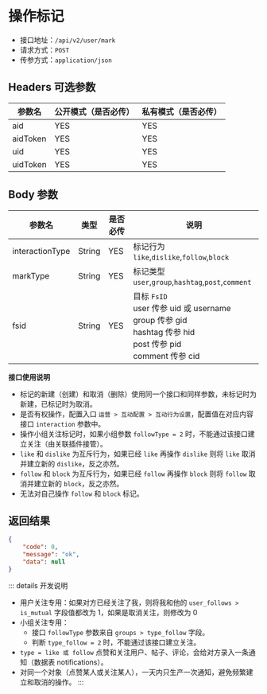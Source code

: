 # 操作标记

- 接口地址：`/api/v2/user/mark`
- 请求方式：`POST`
- 传参方式：`application/json`

## Headers 可选参数

| 参数名 | 公开模式（是否必传） | 私有模式（是否必传） |
| --- | --- | --- |
| aid | YES | YES |
| aidToken | YES | YES |
| uid | YES | YES |
| uidToken | YES | YES |

## Body 参数

| 参数名 | 类型 | 是否必传 | 说明 |
| --- | --- | --- | --- |
| interactionType | String | YES | 标记行为 `like`,`dislike`,`follow`,`block` |
| markType | String | YES | 标记类型 `user`,`group`,`hashtag`,`post`,`comment` |
| fsid | String | YES | 目标 `FsID`<br>user 传参 uid 或 username<br>group 传参 gid<br>hashtag 传参 hid<br>post 传参 pid<br>comment 传参 cid |

**接口使用说明**

- 标记的新建（创建）和取消（删除）使用同一个接口和同样参数，未标记时为新建，已标记时为取消。
- 是否有权操作，配置入口 `运营 > 互动配置 > 互动行为设置`，配置值在对应内容接口 `interaction` 参数中。
- 操作小组关注标记时，如果小组参数 `followType = 2` 时，不能通过该接口建立关注（由关联插件接管）。
- `like` 和 `dislike` 为互斥行为，如果已经 `like` 再操作 `dislike` 则将 `like` 取消并建立新的 `dislike`，反之亦然。
- `follow` 和 `block` 为互斥行为，如果已经 `follow` 再操作 `block` 则将 `follow` 取消并建立新的 `block`，反之亦然。
- 无法对自己操作 `follow` 和 `block` 标记。

## 返回结果

```json
{
    "code": 0,
    "message": "ok",
    "data": null
}
```

::: details 开发说明
- 用户关注专用：如果对方已经关注了我，则将我和他的 `user_follows > is_mutual` 字段值都改为 1，如果是取消关注，则修改为 0
- 小组关注专用：
    - 接口 `followType` 参数来自 `groups > type_follow` 字段。
    - 判断 `type_follow = 2` 时，不能通过该接口建立关注。
- `type = like 或 follow` 点赞和关注用户、帖子、评论，会给对方录入一条通知（数据表 notifications）。
- 对同一个对象（点赞某人或关注某人），一天内只生产一次通知，避免频繁建立和取消的操作。
:::